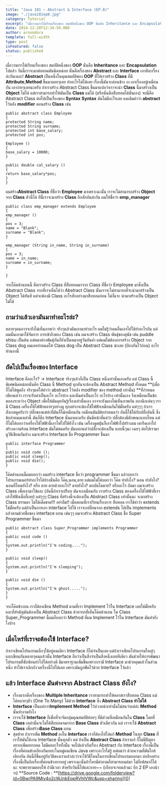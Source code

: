```yaml
---
title: "Java 101 – Abstract & Interface (EP.8)"
image: "./java101ep8.jpg"
category: Tutorial
excerpt: "เมื่อวานเราได้เรียนเรื่องของ สมบัติหนึ่งของ OOP นั่นคือ Inheritance และ Encapsulation ไปแล้ว วันนี้เราจะมาต่อยอดมันนิดหน่อย นั่นคือเรื่องของ Abstract และ Interface"
date: 2014-12-28T12:34:59.000
author: arnondora
templete: full-width
type: post
isFeatured: false
status: published
---
```


เมื่อวานเราได้เรียนเรื่องของ สมบัติหนึ่งของ **OOP** นั่นคือ **Inheritance** และ **Encapsulation** ไปแล้ว วันนี้เราจะมาต่อยอดมันนิดหน่อย นั่นคือเรื่องของ **Abstract** และ **Interface** เอาทีละเรื่องล่ะกันเนอะ!
**Abstract** เป็นหนึ่งในคุณสมบัติของ **OOP** ที่ให้เราสร้าง **Class** ที่มี **Attribute**,**Method** ขึ้นมาลอยๆเลย ทำอะไรไม่ได้เลย เรื่องนี้มันจะค่อนข้าง งง เอาเรื่องอยู่เหมือนกัน เอาง่ายๆเลยนะครับ ถ้าเราสร้าง Abstract Class ขึ้นมาแปลว่าเราจะนำ **Class** นี้มาสร้างเป็น **Object** ไม่ได้ แต่เราสามารถทำให้มันเป็น **Class** แม่ได้ (หรือนั่นคือสืบทอดได้นั่นเอง) จบนี่คือ Abstract Class ต่อไปเป็นเรื่องของ **Syntax**
**Syntax** มันไม่มีอะไรเลย แคเติมคำว่า **abstract** ไว้หลัง **modifier** ตอนสร้าง **Class** เช่น


    public abstract class Employee
    {
    protected String name;
    protected String surname;
    protected int base_salary;
    protected int pos;

    Employee ()
    {
    base_salary = 10000;
    }

    public double cal_salary ()
    {
    return base_salary*pos;
    }
    }


ผมสร้าง**Abstract Class** ที่ชื่อว่า **Employee** มาเพราะฉะนั้น เราจะไม่สามารถสร้าง **Object** จาก **Class** ตัวนี้ได้ ทีนี้เราจะมาสร้าง **Class** อีกสักอันล่ะกัน ผมให้ชื่อว่า **emp\_manager**


    public class emp_manager extends Employee
    {
    emp_manager ()
    {
    pos = 3;
    name = "Blank";
    surname = "Blank";
    }

    emp_manager (String in_name, String in_surname)
    {
    pos = 3;
    name = in_name;
    surname = in_surname;
    }

    }


จากโค๊ตด้านบนนี้ คือเราสร้าง Class ที่สืบทอดมาจาก Class ที่ชื่อว่า Employee มาซึ่งเป็น Abstract Class จากที่เราเห็นได้ว่า Abstract Class นั้นเราจะไม่สามารถที่จะนำมาสร้างเป็น Object ได้ทันที แต่จะต้องมี Class อะไรสักอย่างมาสืบทอดก่อน ไม่งั้นจะ นำมาสร้างเป็น Object ไม่ได้

## ถามว่าแล้วเอามันมาทำอะไรล่ะ?
หลายๆคนอาจจะยังไม่เห็นภาพว่า จริงๆแล้วมันเอามาทำอะไร ผมไม่รู้ว่าคนอื่นเอาไปใช้ทำอะไรกัน แต่ผมนั้นเอามาใช้จัดการ การเข้าถึงของ Class เช่น ผมจะสร้าง Class พันธุ์ของสุนัข เช่น puddle shisu เป็นต้น แต่หมาต่างพันธุ์กันก็ยังเป็นหมาอยู่วันยันค่ำ แต่ผมไม่ต้องการสร้าง  Object จาก Class dog ผมเลยกำหนดให้ Class dog เป็น Abstract Class ซะเลย (ป้องกันไว้ก่อน) อะไรทำนองนี้

## ถัดไปเป็นเรื่องของ Interface
Interface คืออะไร? -\> Interface จริงๆแล้วก็เป็น Class หนึ่งเท่านั้นเองครับ แต่ Class นี้พิเศษนิดหน่อยนั่นคือ Class นี้ Method ทุกอันจะต้องเป็น Abstract Method ทั้งหมด **(เมื่อกี้ไม่ได้พูดถึง จริงๆแค่ใส่คำว่า abstract ไว้หลัง modifier ของ method เท่านั้น) **ที่กำหนดเพียงแค่ว่า เราจะรับค่าเป็นอะไร อะไรบ้าง และคืนค่าเป็นอะไร อะไรบ้าง เท่านั้นเอง จึงเหมือนเป็นข้อตกลงระหว่าง Object เพื่อให้มันคุยกันรู้เรื่องเท่านั้นเอง
อาจจะยังมองไม่เห็นภาพกัน ลองนึกเล่นๆ เรามี Class เครื่องใช้ไฟฟ้าหลายๆอย่างดู ทุกอย่างจะต้องใช้ไฟฟ้าเหมือนกันใช่มั้ยครับ
แต่ๆๆๆ ถ้าเราสังเกตดูครับว่า ปลั๊กของแต่ล่ะที่มันก็ไม่เหมือนกัน เหมือนมันมีข้อกำหนดว่า อันนี้ใช้ได้กับปลั๊กอันนี้ ซึ่งข้อกำหนดเหล่านี้ มันก็คือ Interface นั่นแหละครับ มันมีหน้าที่แค่ว่า ปลั๊กต้องมีลักษณะแบบไหน แต่ก็ไม่ได้บอกว่าเครื่องใช้ไฟฟ้านี้เอาไฟไปใช้ยังไง เช่น เครื่องดูดฝุ่นก็เอาไฟฟ้าไปสร้างลม เตารีดเอาไปสร้างความร้อน Interface มันไม่สนครับ มันบอกแค่ว่าปลั๊กจะต้องเป็น แบบนี้ๆนะ เฉยๆ
ต่อไปเรามาดูวิธีเขียนกันบ้าง ผมจะสร้าง Interface ชื่อ Programmer ขึ้นมา


    public interface Programmer
    {
    public void code ();
    public void sleep();
    public void die();
    }


โค๊ตด้านบนนี้ผมบอกว่า ผมสร้าง interface ชื่อว่า programmer ขึ้นมา แล้วบอกว่า โปรแกรมเมอร์ทำอะไรได้บ้างนั่นคือ โค๊ต,นอน,ตาย แต่ผมไม่ได้บอกว่า
โค๊ต ทำยังไง?
นอน ทำยังไง? นอนที่ไหนยังไง?
หรือ ตาย ตายด้วยอะไร? ตายยังไง? ตกบันไดตาย? หรืออะไร
ถัดมา ผมจะสร้าง Class เพื่อเอามาใช้และ (อันนี้ถ้าเราเปรียบ มันจะเหมือนกับ เราสร้าง Class ของเครื่องใช้ไฟฟ้าที่เราเล่าให้ฟังเมื่อกี้เลย) แต่ๆๆๆ Class ที่สร้างนี้จะต้องเป็น Abstract Class เท่านั้นนะ จะมาสร้าง Class ธรรมดา ไม่ได้เด็ดขาด!!! อย่าลืม!!
เมื่อตอนที่เราเรียนเรื่องการ สืบทอด เราใช้คำว่า extends ใช่มั้ยครับ แต่ถ้าเป็นการเอา interface ไปใช้ เราจะเปลี่ยนจาก extends ไปเป็น implements แล้วตามด้วยชื่อของ interface แทน เช่นๆๆ ผมจะสร้าง Abstract Class ชื่อ Super Programmer ขึ้นมา


    public abstract class Super_Programmer implements Programmer
    {
    public void code ()
    {
    System.out.println("I'm coding....");
    }

    public void sleep()
    {
    System.out.println("I'm sleeping");
    }

    public void die ()
    {
    System.out.println("I'm ghost.....");
    }
    }


จากโค๊ตข้างบน เราก็ต้องเขียน Method ตามที่เรา Implement ไว้ใน Interface เลยใช่มั้ยครับ และที่สำคัญมันต้องเป็น Abstract Class ด้วยจากที่เห็นโค๊ตด้านบน ใน Class Super\_Programmer นี้ผมก็บอกว่า Method ที่ผม Implement ไว้ใน Interface มันทำยังไงบ้าง

## เมื่อไหร่ที่เราจะต้องใช้ Interface?
ถ้าเราเขียนโปรแกรมเล็กๆใช้อยู่คนเดียว Interface ก็ไม่จำเป็นเลย แต่ถ้าเราเขียนโปรแกรมใหญ่ๆและเขียนกันหลายๆคนแล้วนั้น Interface ถือว่าเป็นสิ่งจำเป็นสิ่งหนึ่งเลยทีเดียว มันช่วยให้การพัฒนาโปรแกรมที่ซับซ้อนทำไปได้อย่างดี มีมาตราฐานเพิ่มขึ้นเพราะเรามี Interface มาช่วยคุมแล้วในส่วนหนึ่ง ทำให้เราเลิกกังวลเรื่องนี้ไปได้เลย เพราะมันถูกฟิคไว้ด้วย Interface ไว้แล้ว

## แล้ว Interface มันต่างจาก Abstract Class ยังไง?

* เรื่องแรกคือเรื่องของ **Multiple Inheritance** เราสามารถทำให้คลาสเราสืบทอด Class แม่ได้หลายๆตัว (One To Many) ได้ด้วย **Interface** ซึ่ง **Abstract Class ทำไม่ได้**
* **Interface** เป็นแค่การ**Implement Method** ไว้ล่วงหน้าเท่านั้นไม่สนว่าแต่ล่ะ **Method** นั้นทำงานยังไง
* เราจะใช้ **Interface** ก็เพื่อที่จะจัดกลุ่มคุณสมบัติย่อยๆ ที่มีส่วนที่เหมือนกันใน **Class** โดยที่ **Class** เหล่านั้นจะไม่ได้สืบทอดจมาจาก **Base Class** ตัวเดียวกัน แต่ เราจะใช้ **Abstract Class** เพื่อสร้าง**Base Class** แทน
* สุดท้าย ถ้าเราเพิ่ม **Method** ลงใน **Interface** เราก็ต้องไปไล่แก้ **Method** ในทุก **Class** ที่เราให้มันใช้งาน Interface นั้นทุกตัว แต่ ถ้าเป็น **Abstract Class** ถ้าเราแก้ ก็ไม่มีปัญหา อยากเพิ่มอยากลด ไม่มีผลอะไรทั้งนั้น
จบไปแล้วกับเรื่อง Abstract กับ Interface เรื่องนี้เป็นเรื่องที่ค่อนข้างเถียงกันเยอะในหมู่คนเขียน Java เพราะอะไรไม่รู้ แต่ผมว่า ด้วยความที่มันใกล้เคียงกัน อันนี้ก็ขึ้นอยู่กับวิธีของเราแล้วล่ะว่าจะใช้วิธีไหนในการเขียนโปรแกรมออกมา
อ่ออีกอย่างเรื่องนี้เป็นอีกเรื่องที่ค่อนข้างยากอยู่ เพราะฉะนั้นถ้าใครมีคำถามก็สามารถเมล์มา ไม่ก็เฟสมาก็ได้นะ จะพยายามตอบให้ ถ้ามีเวลา สำหรับวันนี้ไปและบาย~~ (เกือบจะจบแล้วนะ อีก 2 EP เองน้าาา)
**Source Code : **[https://drive.google.com/folderview?id=0BwrPA9Miv4o2cWJnbEppRVhIVWc&usp=sharing][0]

[0]: https://drive.google.com/folderview?id=0BwrPA9Miv4o2cWJnbEppRVhIVWc&usp=sharing
